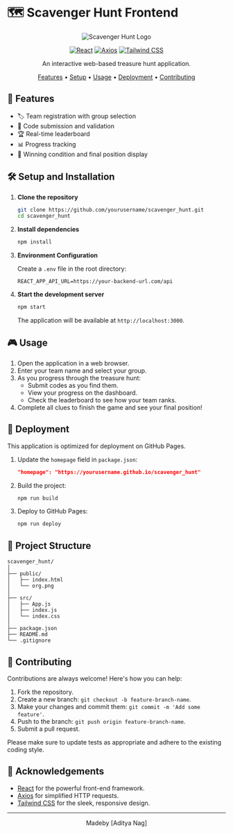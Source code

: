 # 🗺️ Scavenger Hunt Frontend

<div align="center">

![Scavenger Hunt Logo](https://nagaditya39.github.io/scavenger_hunt/Alstom_logo.png)

[![React](https://img.shields.io/badge/React-20232A?style=for-the-badge&logo=react&logoColor=61DAFB)](https://reactjs.org/)
[![Axios](https://img.shields.io/badge/Axios-5A29E4?style=for-the-badge&logo=axios&logoColor=white)](https://axios-http.com/)
[![Tailwind CSS](https://img.shields.io/badge/Tailwind_CSS-38B2AC?style=for-the-badge&logo=tailwind-css&logoColor=white)](https://tailwindcss.com/)

An interactive web-based treasure hunt application.

[Features](#features) • [Setup](#setup-and-installation) • [Usage](#usage) • [Deployment](#deployment) • [Contributing](#contributing)

</div>

## 🌟 Features

- 🏷️ Team registration with group selection
- 🔑 Code submission and validation
- 🏆 Real-time leaderboard
- 📊 Progress tracking
- 🎉 Winning condition and final position display

## 🛠️ Setup and Installation

1. **Clone the repository**

   ```bash
   git clone https://github.com/yourusername/scavenger_hunt.git
   cd scavenger_hunt
   ```

2. **Install dependencies**

   ```bash
   npm install
   ```

3. **Environment Configuration**

   Create a `.env` file in the root directory:

   ```env
   REACT_APP_API_URL=https://your-backend-url.com/api
   ```

4. **Start the development server**

   ```bash
   npm start
   ```

   The application will be available at `http://localhost:3000`.

## 🎮 Usage

1. Open the application in a web browser.
2. Enter your team name and select your group.
3. As you progress through the treasure hunt:
   - Submit codes as you find them.
   - View your progress on the dashboard.
   - Check the leaderboard to see how your team ranks.
4. Complete all clues to finish the game and see your final position!

## 🚀 Deployment

This application is optimized for deployment on GitHub Pages.

1. Update the `homepage` field in `package.json`:

   ```json
   "homepage": "https://yourusername.github.io/scavenger_hunt"
   ```

2. Build the project:

   ```bash
   npm run build
   ```

3. Deploy to GitHub Pages:

   ```bash
   npm run deploy
   ```

## 🧩 Project Structure

```
scavenger_hunt/
│
├── public/
│   ├── index.html
│   └── org.png
│
├── src/
│   ├── App.js
│   ├── index.js
│   └── index.css
│
├── package.json
├── README.md
└── .gitignore
```

## 🤝 Contributing

Contributions are always welcome! Here's how you can help:

1. Fork the repository.
2. Create a new branch: `git checkout -b feature-branch-name`.
3. Make your changes and commit them: `git commit -m 'Add some feature'`.
4. Push to the branch: `git push origin feature-branch-name`.
5. Submit a pull request.

Please make sure to update tests as appropriate and adhere to the existing coding style.

## 🙏 Acknowledgements

- [React](https://reactjs.org/) for the powerful front-end framework.
- [Axios](https://axios-http.com/) for simplified HTTP requests.
- [Tailwind CSS](https://tailwindcss.com/) for the sleek, responsive design.

---

<div align="center">
Madeby [Aditya Nag]
</div>
